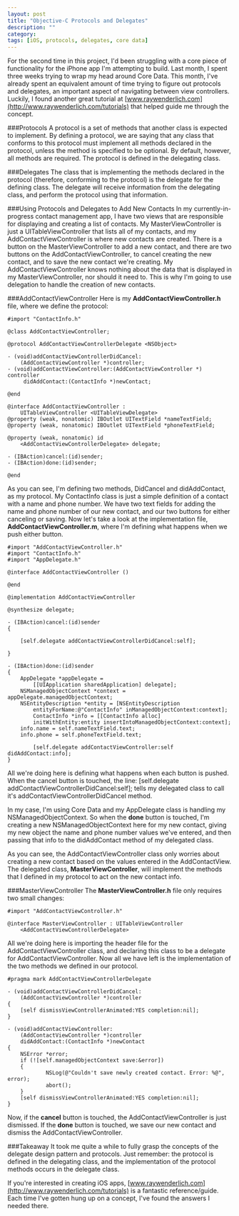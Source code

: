 ```yaml
---
layout: post
title: "Objective-C Protocols and Delegates"
description: ""
category: 
tags: [iOS, protocols, delegates, core data]
---
```


For the second time in this project, I'd been struggling with a core piece of functionality for the iPhone app I'm attempting to build. Last month, I spent three weeks trying to wrap my head around Core Data. This month, I've already spent an equivalent amount of time trying to figure out protocols and delegates, an important aspect of navigating between view controllers. Luckily, I found another great tutorial at [www.raywenderlich.com](http://www.raywenderlich.com/tutorials) that helped guide me through the concept. 

###Protocols 
A protocol is a set of methods that another class is expected to implement.
By defining a protocol, we are saying that any class that conforms to this protocol must implement all methods declared in the protocol, unless the method is specified to be optional. By default, however, all methods are required. The protocol is defined in the delegating class. 

###Delegates
The class that is implementing the methods declared in the protocol (therefore, conforming to the protocol) is the delegate for the defining class. The delegate will receive information from the delegating class, and perform the protocol using that information.

###Using Protocols and Delegates to Add New Contacts
In my currently-in-progress contact management app, I have two views that are responsible for displaying and creating a list of contacts. My MasterViewController is just a UITableViewController that lists all of my contacts, and my AddContactViewController is where new contacts are created. There is a button on the MasterViewController to add a new contact, and there are two buttons on the AddContactViewController, to cancel creating the new contact, and to save the new contact we're creating. My AddContactViewController knows nothing about the data that is displayed in my MasterViewController, nor should it need to. This is why I'm going to use delegation to handle the creation of new contacts.

###AddContactViewController
Here is my **AddContactViewController.h** file, where we define the protocol:

	#import "ContactInfo.h"
	
	@class AddContactViewController;
	
	@protocol AddContactViewControllerDelegate <NSObject>
	
	- (void)addContactViewControllerDidCancel:
		(AddContactViewController *)controller;
	- (void)addContactViewController:(AddContactViewController *) controller
		 didAddContact:(ContactInfo *)newContact;
	
	@end
	
	@interface AddContactViewController : 
		UITableViewController <UITableViewDelegate>
	@property (weak, nonatomic) IBOutlet UITextField *nameTextField;
	@property (weak, nonatomic) IBOutlet UITextField *phoneTextField;
	
	@property (weak, nonatomic) id 
		<AddContactViewControllerDelegate> delegate;
	
	- (IBAction)cancel:(id)sender;
	- (IBAction)done:(id)sender;
	
	@end

As you can see, I'm defining two methods, DidCancel and didAddContact, as my protocol. My ContactInfo class is just a simple definition of a contact with a name and phone number. We have two text fields for adding the name and phone number of our new contact, and our two buttons for either canceling or saving. Now let's take a look at the implementation file, **AddContactViewController.m**, where I'm defining what happens when we push either button.

	#import "AddContactViewController.h"
	#import "ContactInfo.h"
	#import "AppDelegate.h"
	
	@interface AddContactViewController ()

	@end

	@implementation AddContactViewController

	@synthesize delegate;
	
	- (IBAction)cancel:(id)sender
    {
    
        [self.delegate addContactViewControllerDidCancel:self];
    
    }

	- (IBAction)done:(id)sender
	{
    	AppDelegate *appDelegate = 
    		[[UIApplication sharedApplication] delegate];
    	NSManagedObjectContext *context = appDelegate.managedObjectContext;
    	NSEntityDescription *entity = [NSEntityDescription
    		entityForName:@"ContactInfo" inManagedObjectContext:context];
	    	ContactInfo *info = [[ContactInfo alloc] 
	    	initWithEntity:entity insertIntoManagedObjectContext:context];
    	info.name = self.nameTextField.text;
    	info.phone = self.phoneTextField.text;
    	
        	[self.delegate addContactViewController:self didAddContact:info];
	}
	
All we're doing here is defining what happens when each button is pushed. When the cancel button is touched, the line:
    \[self.delegate addContactViewControllerDidCancel:self\];
tells my delegated class to call it's addContactViewControllerDidCancel method.

In my case, I'm using Core Data and my AppDelegate class is handling my NSManagedObjectContext. So when the **done** button is touched, I'm creating a new NSManagedObjectContext here for my new contact, giving my new object the name and phone number values we've entered, and then passing that info to the didAddContact method of my delegated class.

As you can see, the AddContactViewController class only worries about creating a new contact based on the values entered in the AddContactView. The delegated class, **MasterViewController**, will implement the methods that I defined in my protocol to act on the new contact info.

###MasterViewController
The **MasterViewController.h** file only requires two small changes:

	#import "AddContactViewController.h"
	
	@interface MasterViewController : UITableViewController
		<AddContactViewControllerDelegate>
All we're doing here is importing the header file for the AddContactViewController class, and declaring this class to be a delegate for AddContactViewController. Now all we have left is the implementation of the two methods we defined in our protocol.

	#pragma mark AddContactViewControllerDelegate

	- (void)addContactViewControllerDidCancel:
		(AddContactViewController *)controller
	{
    	[self dismissViewControllerAnimated:YES completion:nil];
	}

	- (void)addContactViewController:
		(AddContactViewController *)controller 
		didAddContact:(ContactInfo *)newContact
	{
    	NSError *error;
    	if (![self.managedObjectContext save:&error])
    	{
        		NSLog(@"Couldn't save newly created contact. Error: %@", error);
        		abort();
    	}
    	[self dismissViewControllerAnimated:YES completion:nil];
	}

Now, if the **cancel** button is touched, the AddContactViewController is just dismissed. If the **done** button is touched, we save our new contact and dismiss the AddContactViewController. 

###Takeaway
It took me quite a while to fully grasp the concepts of the delegate design pattern and protocols. Just remember: the protocol is defined in the delegating class, and 
the implementation of the protocol methods occurs in the delegate class.

If you're interested in creating iOS apps, [www.raywenderlich.com](http://www.raywenderlich.com/tutorials) is a fantastic reference/guide. Each time I've gotten hung up on a concept, I've found the answers I needed there.
